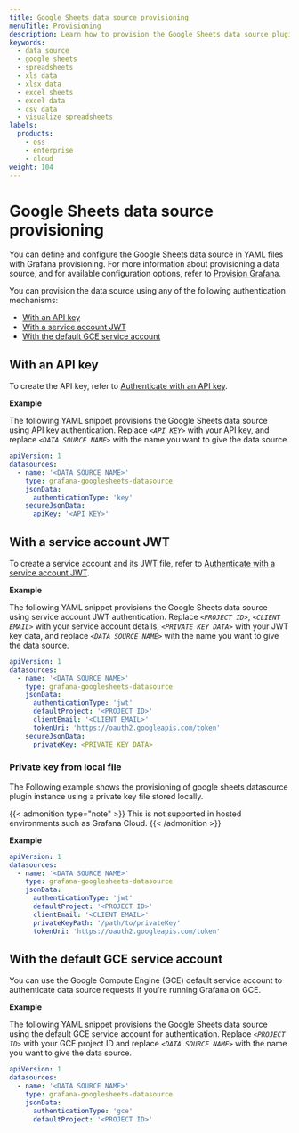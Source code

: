 ```yaml
---
title: Google Sheets data source provisioning
menuTitle: Provisioning
description: Learn how to provision the Google Sheets data source plugin.
keywords:
  - data source
  - google sheets
  - spreadsheets
  - xls data
  - xlsx data
  - excel sheets
  - excel data
  - csv data
  - visualize spreadsheets
labels:
  products:
    - oss
    - enterprise
    - cloud
weight: 104
---
```


# Google Sheets data source provisioning

You can define and configure the Google Sheets data source in YAML files with Grafana provisioning.
For more information about provisioning a data source, and for available configuration options, refer to [Provision Grafana](https://grafana.com/docs/grafana/latest/administration/provisioning/#data-sources).

You can provision the data source using any of the following authentication mechanisms:

- [With an API key](#with-an-api-key)
- [With a service account JWT](#with-a-service-account-jwt)
- [With the default GCE service account](#with-the-default-gce-service-account)

## With an API key

To create the API key, refer to [Authenticate with an API key](../configure/#authenticate-with-an-api-key).

**Example**

The following YAML snippet provisions the Google Sheets data source using API key authentication.
Replace _`<API KEY>`_ with your API key, and replace _`<DATA SOURCE NAME>`_ with the name you want to give the data source.

```yaml
apiVersion: 1
datasources:
  - name: '<DATA SOURCE NAME>'
    type: grafana-googlesheets-datasource
    jsonData:
      authenticationType: 'key'
    secureJsonData:
      apiKey: '<API KEY>'
```

## With a service account JWT

To create a service account and its JWT file, refer to [Authenticate with a service account JWT](../configure/#authenticate-with-a-service-account-jwt).

**Example**

The following YAML snippet provisions the Google Sheets data source using service account JWT authentication.
Replace _`<PROJECT ID>`_, _`<CLIENT EMAIL>`_ with your service account details, _`<PRIVATE KEY DATA>`_ with your JWT key data, and replace _`<DATA SOURCE NAME>`_ with the name you want to give the data source.

```yaml
apiVersion: 1
datasources:
  - name: '<DATA SOURCE NAME>'
    type: grafana-googlesheets-datasource
    jsonData:
      authenticationType: 'jwt'
      defaultProject: '<PROJECT ID>'
      clientEmail: '<CLIENT EMAIL>'
      tokenUri: 'https://oauth2.googleapis.com/token'
    secureJsonData:
      privateKey: <PRIVATE KEY DATA>
```

### Private key from local file

The Following example shows the provisioning of google sheets datasource plugin instance using a private key file stored locally.

{{< admonition type="note" >}}
This is not supported in hosted environments such as Grafana Cloud.
{{< /admonition >}}

**Example**

```yaml
apiVersion: 1
datasources:
  - name: '<DATA SOURCE NAME>'
    type: grafana-googlesheets-datasource
    jsonData:
      authenticationType: 'jwt'
      defaultProject: '<PROJECT ID>'
      clientEmail: '<CLIENT EMAIL>'
      privateKeyPath: '/path/to/privateKey'
      tokenUri: 'https://oauth2.googleapis.com/token'
```

## With the default GCE service account

You can use the Google Compute Engine (GCE) default service account to authenticate data source requests if you're running Grafana on GCE.

**Example**

The following YAML snippet provisions the Google Sheets data source using the default GCE service account for authentication.
Replace _`<PROJECT ID>`_ with your GCE project ID and replace _`<DATA SOURCE NAME>`_ with the name you want to give the data source.

```yaml
apiVersion: 1
datasources:
  - name: '<DATA SOURCE NAME>'
    type: grafana-googlesheets-datasource
    jsonData:
      authenticationType: 'gce'
      defaultProject: '<PROJECT ID>'
```
